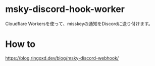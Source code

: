 # msky-discord-hook-worker
Cloudflare Workersを使って、misskeyの通知をDiscordに送り付けます。

# How to
https://blog.ringoxd.dev/blog/msky-discord-webhook/
